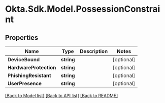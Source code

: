 # Okta.Sdk.Model.PossessionConstraint
## Properties

Name | Type | Description | Notes
------------ | ------------- | ------------- | -------------
**DeviceBound** | **string** |  | [optional] 
**HardwareProtection** | **string** |  | [optional] 
**PhishingResistant** | **string** |  | [optional] 
**UserPresence** | **string** |  | [optional] 

[[Back to Model list]](../README.md#documentation-for-models) [[Back to API list]](../README.md#documentation-for-api-endpoints) [[Back to README]](../README.md)

